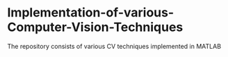 # Implementation-of-various-Computer-Vision-Techniques
The repository consists of various CV techniques implemented in MATLAB
